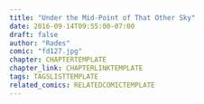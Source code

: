 ```yaml
---
title: "Under the Mid-Point of That Other Sky"
date: 2016-09-14T09:55:00-07:00
draft: false
author: "Rades"
comic: "fd127.jpg"
chapter: CHAPTERTEMPLATE
chapter_link: CHAPTERLINKTEMPLATE
tags: TAGSLISTTEMPLATE
related_comics: RELATEDCOMICTEMPLATE
---
```

